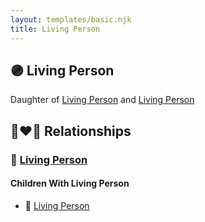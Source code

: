 ```yaml
---
layout: templates/basic.njk
title: Living Person
---
```

## 🟣 Living Person

Daughter of [Living Person](/people/7/70959247) and [Living Person](/people/8/8295980)

## 👩‍❤️‍👨 Relationships

### 🔵 [Living Person](/people/2/2482812)

#### Children With Living Person
* 🔵 [Living Person](/people/2/25458048)